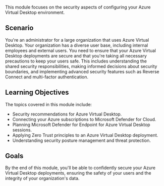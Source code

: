 This module focuses on the security aspects of configuring your Azure Virtual Desktop environment.

## Scenario

You're an administrator for a large organization that uses Azure Virtual Desktop. Your organization has a diverse user base, including internal employees and external users. You need to ensure that your Azure Virtual Desktop deployments are secure and that you're taking all necessary precautions to keep your users safe. This includes understanding the shared security responsibilities, making informed decisions about security boundaries, and implementing advanced security features such as Reverse Connect and multi-factor authentication.

## Learning Objectives

The topics covered in this module include:

 -  Security recommendations for Azure Virtual Desktop.
 -  Connecting your Azure subscriptions to Microsoft Defender for Cloud.
 -  Planning Microsoft Defender for Endpoint for Azure Virtual Desktop sessions.
 -  Applying Zero Trust principles to an Azure Virtual Desktop deployment.
 -  Understanding security posture management and threat protection.

## Goals

By the end of this module, you'll be able to confidently secure your Azure Virtual Desktop deployments, ensuring the safety of your users and the integrity of your organization's data.
